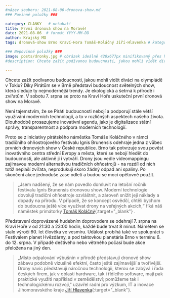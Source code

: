 ```yaml
---
#název souboru: 2021-08-06-dronova-show.md
### Povinné položky ###

category: CLANKY   # nešahat!
title: První dronová show na Moravě!
date: 2021-08-06  # formát YYYY-MM-DD
author: Krajský MO
tags: dronová-show Brno Kraví-Hora Tomáš-Koláčný Jiří-Hlavenka # kategorie odděleny mezerami, např. volby zemědělství životní-prostředí piráti (viz https://jihomoravsky.pirati.cz/tags/)

### Nepovinné položky ###
image: posts/dronky.jpg # obrázek ideálně 420x677px minifikovaný přes https://tinypng.com/
#description: Chcete zažít podívanou budoucnosti, jakou mohli vidět diváci na olympiádě v Tokiu?  Díky Pirátům se v Brně představí budoucnost světelných show, která sleduje ty nejmodernější trendy. Je ekologická a šetrná k přírodě i zvířatům. V sobotu 7. srpna se proto na Kraví Hoře uskuteční první dronová show na Moravě.  

---
```

Chcete zažít podívanou budoucnosti, jakou mohli vidět diváci na olympiádě v Tokiu?  Díky Pirátům se v Brně představí budoucnost světelných show, která sleduje ty nejmodernější trendy. Je ekologická a šetrná k přírodě i zvířatům. V sobotu 7. srpna se proto na Kraví Hoře uskuteční první dronová show na Moravě.  

Není tajemstvím, že se Piráti budoucnosti nebojí a podporují stále větší využívání moderních technologií, a to v rozličných aspektech našeho života. Dlouhodobě prosazujeme inovativní agendu, jako je digitalizace státní správy, transparentnost a podpora moderních technologií. 

Proto se z iniciativy pirátského náměstka Tomáše Koláčného v rámci tradičního ohňostrojového festivalu Ignis Brunensis odehraje jedna z vůbec prvních dronových show v České republice. Brno tak potvrzuje svou pověst inovativního centra střední Evropy a města, které se nebojí hledět do budoucnosti, ale aktivně ji i vytváří. Drony jsou vedle videomappingu zajímavou moderní alternativou tradičních ohňostrojů - na rozdíl od nich totiž neplaší zvířata, neprodukují skoro žádný odpad ani spaliny. Po skončení akce jednoduše zase odletí a budou se moci opětovně použít. 

> „Jsem nadšený, že se nám povedlo domluvit na letošní ročník festivalu Ignis Brunensis dronovou show. Moderní technologie dovolují tradiční ohňostroje ozvláštnit, a zároveň snížit její náklady a dopady na přírodu. V případě, že se koncept osvědčí, chtěli bychom do budoucna ještě více využívat drony na veřejných akcích,“ říká náš náměstek primátorky [Tomáš Koláčný](https://jihomoravsky.pirati.cz/lide/tomas-kolacny/){:target="_blank"} .
> 

Představení doprovázené hudebním doprovodem se odehrají 7. srpna na Kraví Hoře v od 21:30 a 23:00  hodin, každé bude trvat 8 minut. Námětem se stalo výročí 60. let člověka ve vesmíru. Událost probíhá také ve spolupráci s Festivalem planet Hvězdárny, a pod taktovkou planetária Brno v termínu 6. do 12. srpna. V případě deštivého nebo větrného počasí bude akce přeložena na jiný den. 

> „Místo odpalování výbušnin v přírodě představují dronové show zábavu podobně vizuálně efektní, často ještě zajímavější a tvořivější. Drony navíc představují náročnou technologii, kterou se zabývá i řada českých firem, jak v oblasti hardware, tak i řídícího software, mají pak praktické využití například v zemědělství; pomůžeme tak i technologickému rozvoji," uzavřel radní pro výzkum, IT a inovace Jihomoravského kraje [Jiří Hlavenka](https://jihomoravsky.pirati.cz/lide/jiri-hlavenka/){:target="_blank"}.
> 

